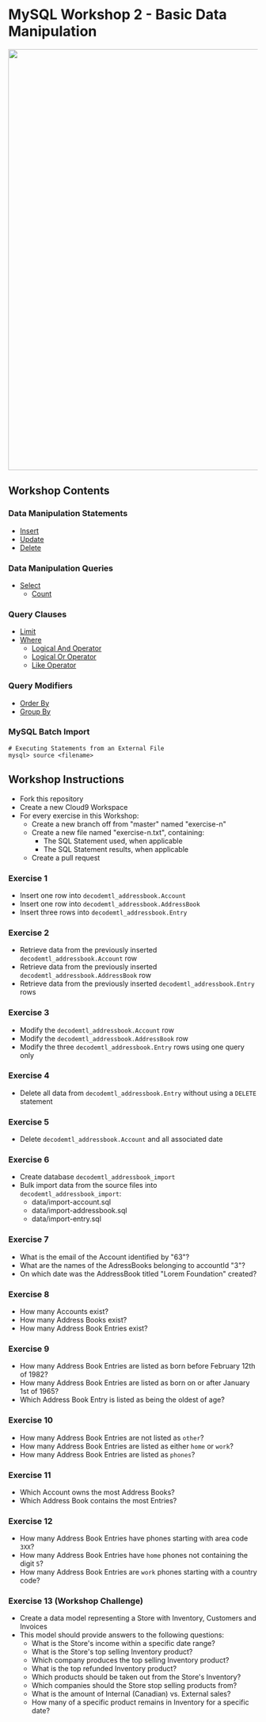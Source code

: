 # MySQL Workshop 2 - Basic Data Manipulation

<img src="http://cdn.meme.am/instances2/500x/1988002.jpg" border="0" width="850">

## Workshop Contents

### Data Manipulation Statements

* [Insert](http://dev.mysql.com/doc/refman/5.7/en/insert.html)
* [Update](http://dev.mysql.com/doc/refman/5.7/en/update.html)
* [Delete](http://dev.mysql.com/doc/refman/5.7/en/delete.html)

### Data Manipulation Queries

* [Select](http://dev.mysql.com/doc/refman/5.7/en/select.html)
  * [Count](https://dev.mysql.com/doc/refman/5.7/en/counting-rows.html)

### Query Clauses

* [Limit](http://dev.mysql.com/doc/refman/5.7/en/limit-optimization.html)
* [Where](https://dev.mysql.com/doc/refman/5.7/en/where-optimizations.html)
  * [Logical And Operator](https://dev.mysql.com/doc/refman/5.7/en/logical-operators.html#operator_and)
  * [Logical Or Operator](https://dev.mysql.com/doc/refman/5.7/en/logical-operators.html#operator_or)
  * [Like Operator](https://dev.mysql.com/doc/refman/5.7/en/string-comparison-functions.html#operator_like)

### Query Modifiers

* [Order By](http://dev.mysql.com/doc/internals/en/optimizer-order-by-clauses.html)
* [Group By](http://dev.mysql.com/doc/internals/en/optimizer-group-by-related-conditions.html)


### MySQL Batch Import
```
# Executing Statements from an External File
mysql> source <filename>
```

## Workshop Instructions

* Fork this repository
* Create a new Cloud9 Workspace
* For every exercise in this Workshop:
  * Create a new branch off from "master" named "exercise-n"
  * Create a new file named "exercise-n.txt", containing:
    * The SQL Statement used, when applicable
    * The SQL Statement results, when applicable
  * Create a pull request


### Exercise 1
* Insert one row into ```decodemtl_addressbook.Account```
* Insert one row into ```decodemtl_addressbook.AddressBook```
* Insert three rows into ```decodemtl_addressbook.Entry```

### Exercise 2
* Retrieve data from the previously inserted ```decodemtl_addressbook.Account``` row
* Retrieve data from the previously inserted ```decodemtl_addressbook.AddressBook``` row
* Retrieve data from the previously inserted ```decodemtl_addressbook.Entry``` rows

### Exercise 3
* Modify the ```decodemtl_addressbook.Account``` row
* Modify the ```decodemtl_addressbook.AddressBook``` row
* Modify the three ```decodemtl_addressbook.Entry``` rows using one query only

### Exercise 4
* Delete all data from ```decodemtl_addressbook.Entry``` without using a ```DELETE``` statement

### Exercise 5
* Delete ```decodemtl_addressbook.Account``` and all associated date

### Exercise 6
* Create database ```decodemtl_addressbook_import```
* Bulk import data from the source files into ```decodemtl_addressbook_import```:
  * data/import-account.sql
  * data/import-addressbook.sql
  * data/import-entry.sql

### Exercise 7
* What is the email of the Account identified by "63"?
* What are the names of the AdressBooks belonging to accountId "3"?
* On which date was the AddressBook titled "Lorem Foundation" created?

### Exercise 8
* How many Accounts exist?
* How many Address Books exist?
* How many Address Book Entries exist?

### Exercise 9
* How many Address Book Entries are listed as born before February 12th of 1982?
* How many Address Book Entries are listed as born on or after January 1st of 1965?
* Which Address Book Entry is listed as being the oldest of age?

### Exercise 10
* How many Address Book Entries are not listed as ```other```?
* How many Address Book Entries are listed as either ```home``` or ```work```?
* How many Address Book Entries are listed as ```phones```?

### Exercise 11
* Which Account owns the most Address Books?
* Which Address Book contains the most Entries?

### Exercise 12
* How many Address Book Entries have phones starting with area code ```3XX```?
* How many Address Book Entries have ```home``` phones not containing the digit ```5```?
* How many Address Book Entries are ```work``` phones starting with a country code?

### Exercise 13 (Workshop Challenge)
* Create a data model representing a Store with Inventory, Customers and Invoices
* This model should provide answers to the following questions:
  * What is the Store's income within a specific date range?
  * What is the Store's top selling Inventory product?
  * Which company produces the top selling Inventory product?
  * What is the top refunded Inventory product?
  * Which products should be taken out from the Store's Inventory?
  * Which companies should the Store stop selling products from?
  * What is the amount of Internal (Canadian) vs. External sales?
  * How many of a specific product remains in Inventory for a specific date?
